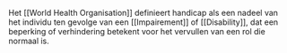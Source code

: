 Het [[World Health Organisation]] definieert handicap als een nadeel van het individu ten gevolge van een [[Impairement]] of [[Disability]], dat een beperking of verhindering betekent voor het vervullen van een rol die normaal is.